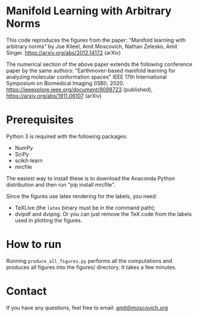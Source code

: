 # Manifold Learning with Arbitrary Norms

This code reproduces the figures from the paper:
    "Manifold learning with arbitrary norms" by Joe Kileel, Amit Moscovich, Nathan Zelesko, Amit Singer.
   https://arxiv.org/abs/2012.14172 (arXiv)
    
The numerical section of the above paper extends the following conference paper by the same authors:
    "Earthmover-based manifold learning for analyzing molecular conformation spaces"
    IEEE 17th International Symposium on Biomedical Imaging (ISBI), 2020.
    https://ieeexplore.ieee.org/document/9098723 (published), https://arxiv.org/abs/1911.06107 (arXiv)


# Prerequisites

Python 3 is required with the following packages:
* NumPy
* SciPy
* scikit-learn
* mrcfile

The easiest way to install these is to download the Anaconda Python distribution and then run "pip install mrcfile".

Since the figures use latex rendering for the labels, you need:
* TeXLive (the `latex` binary must be in the command path);
* dvipdf and dvipng.
Or you can just remove the TeX code from the labels used in plotting the figures.


# How to run

Running `produce_all_figures.py` performs all the computations and produces all figures into the figures/ directory.
It takes a few minutes.


# Contact

If you have any questions, feel free to email:
amit@moscovich.org
